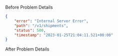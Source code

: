 Before Problem Details
```json
{
    "error": "Internal Server Error",
    "path": "/v1/shipments",
    "status": 500,
    "timestamp": "2023-01-25T21:04:11.521+00:00"
}
```

After Problem Details
```json


```
